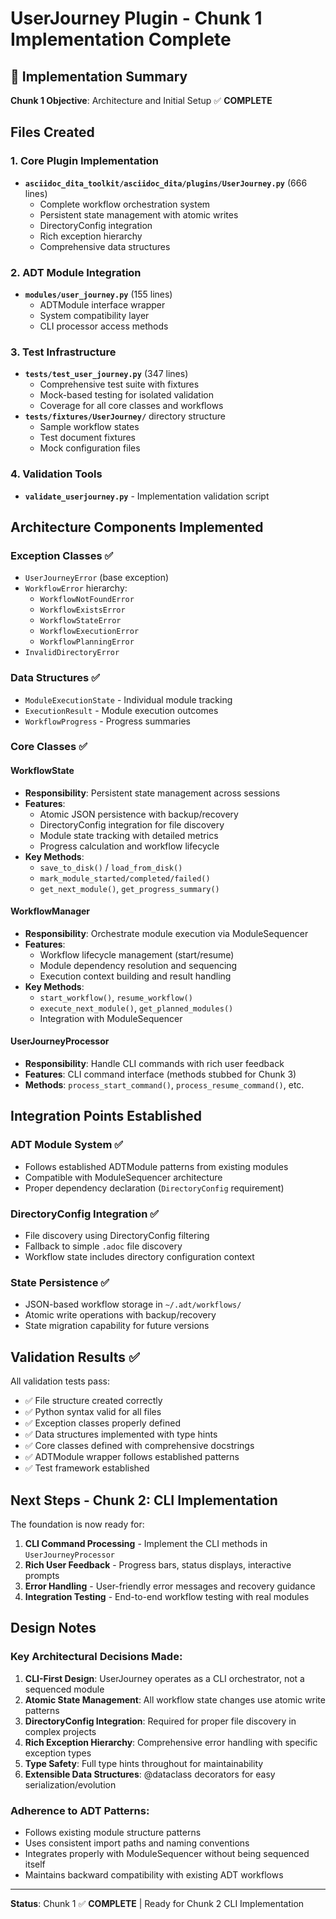 # UserJourney Plugin - Chunk 1 Implementation Complete

## 🎉 Implementation Summary

**Chunk 1 Objective**: Architecture and Initial Setup ✅ **COMPLETE**

## Files Created

### 1. Core Plugin Implementation
- **`asciidoc_dita_toolkit/asciidoc_dita/plugins/UserJourney.py`** (666 lines)
  - Complete workflow orchestration system
  - Persistent state management with atomic writes
  - DirectoryConfig integration
  - Rich exception hierarchy
  - Comprehensive data structures

### 2. ADT Module Integration
- **`modules/user_journey.py`** (155 lines)
  - ADTModule interface wrapper
  - System compatibility layer
  - CLI processor access methods

### 3. Test Infrastructure
- **`tests/test_user_journey.py`** (347 lines)
  - Comprehensive test suite with fixtures
  - Mock-based testing for isolated validation
  - Coverage for all core classes and workflows
- **`tests/fixtures/UserJourney/`** directory structure
  - Sample workflow states
  - Test document fixtures
  - Mock configuration files

### 4. Validation Tools
- **`validate_userjourney.py`** - Implementation validation script

## Architecture Components Implemented

### Exception Classes ✅
- `UserJourneyError` (base exception)
- `WorkflowError` hierarchy:
  - `WorkflowNotFoundError`
  - `WorkflowExistsError` 
  - `WorkflowStateError`
  - `WorkflowExecutionError`
  - `WorkflowPlanningError`
- `InvalidDirectoryError`

### Data Structures ✅
- `ModuleExecutionState` - Individual module tracking
- `ExecutionResult` - Module execution outcomes  
- `WorkflowProgress` - Progress summaries

### Core Classes ✅

#### WorkflowState
- **Responsibility**: Persistent state management across sessions
- **Features**: 
  - Atomic JSON persistence with backup/recovery
  - DirectoryConfig integration for file discovery
  - Module state tracking with detailed metrics
  - Progress calculation and workflow lifecycle
- **Key Methods**: 
  - `save_to_disk()` / `load_from_disk()`
  - `mark_module_started/completed/failed()`
  - `get_next_module()`, `get_progress_summary()`

#### WorkflowManager
- **Responsibility**: Orchestrate module execution via ModuleSequencer
- **Features**:
  - Workflow lifecycle management (start/resume)
  - Module dependency resolution and sequencing
  - Execution context building and result handling
- **Key Methods**:
  - `start_workflow()`, `resume_workflow()` 
  - `execute_next_module()`, `get_planned_modules()`
  - Integration with ModuleSequencer

#### UserJourneyProcessor  
- **Responsibility**: Handle CLI commands with rich user feedback
- **Features**: CLI command interface (methods stubbed for Chunk 3)
- **Methods**: `process_start_command()`, `process_resume_command()`, etc.

## Integration Points Established

### ADT Module System ✅
- Follows established ADTModule patterns from existing modules
- Compatible with ModuleSequencer architecture
- Proper dependency declaration (`DirectoryConfig` requirement)

### DirectoryConfig Integration ✅
- File discovery using DirectoryConfig filtering
- Fallback to simple `.adoc` file discovery
- Workflow state includes directory configuration context

### State Persistence ✅
- JSON-based workflow storage in `~/.adt/workflows/`
- Atomic write operations with backup/recovery
- State migration capability for future versions

## Validation Results ✅

All validation tests pass:
- ✅ File structure created correctly
- ✅ Python syntax valid for all files  
- ✅ Exception classes properly defined
- ✅ Data structures implemented with type hints
- ✅ Core classes defined with comprehensive docstrings
- ✅ ADTModule wrapper follows established patterns
- ✅ Test framework established

## Next Steps - Chunk 2: CLI Implementation

The foundation is now ready for:

1. **CLI Command Processing** - Implement the CLI methods in `UserJourneyProcessor`
2. **Rich User Feedback** - Progress bars, status displays, interactive prompts
3. **Error Handling** - User-friendly error messages and recovery guidance  
4. **Integration Testing** - End-to-end workflow testing with real modules

## Design Notes

### Key Architectural Decisions Made:

1. **CLI-First Design**: UserJourney operates as a CLI orchestrator, not a sequenced module
2. **Atomic State Management**: All workflow state changes use atomic write patterns
3. **DirectoryConfig Integration**: Required for proper file discovery in complex projects
4. **Rich Exception Hierarchy**: Comprehensive error handling with specific exception types
5. **Type Safety**: Full type hints throughout for maintainability
6. **Extensible Data Structures**: @dataclass decorators for easy serialization/evolution

### Adherence to ADT Patterns:

- Follows existing module structure patterns
- Uses consistent import paths and naming conventions  
- Integrates properly with ModuleSequencer without being sequenced itself
- Maintains backward compatibility with existing ADT workflows

---

**Status**: Chunk 1 ✅ **COMPLETE** | Ready for Chunk 2 CLI Implementation

